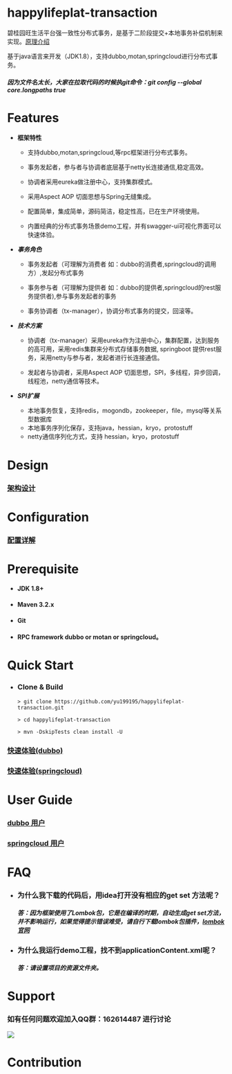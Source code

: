 happylifeplat-transaction
================

碧桂园旺生活平台强一致性分布式事务，是基于二阶段提交+本地事务补偿机制来实现。[原理介绍](http://www.hollischuang.com/archives/681)

基于java语言来开发（JDK1.8），支持dubbo,motan,springcloud进行分布式事务。

#####  因为文件名太长，大家在拉取代码的时候执git命令：git config --global core.longpaths true

 # Features

  * **框架特性**

      * 支持dubbo,motan,springcloud,等rpc框架进行分布式事务。

      * 事务发起者，参与者与协调者底层基于netty长连接通信,稳定高效。

      * 协调者采用eureka做注册中心，支持集群模式。

      * 采用Aspect AOP 切面思想与Spring无缝集成。

      * 配置简单，集成简单，源码简洁，稳定性高，已在生产环境使用。

      * 内置经典的分布式事务场景demo工程，并有swagger-ui可视化界面可以快速体验。


 * ***事务角色***

   * 事务发起者（可理解为消费者 如：dubbo的消费者,springcloud的调用方）,发起分布式事务

   * 事务参与者（可理解为提供者 如：dubbo的提供者,springcloud的rest服务提供者),参与事务发起者的事务

   * 事务协调者（tx-manager），协调分布式事务的提交，回滚等。

 * ***技术方案***

   * 协调者（tx-manager）采用eureka作为注册中心，集群配置，达到服务的高可用，采用redis集群来分布式存储事务数据, springboot 提供rest服务，采用netty与参与者，发起者进行长连接通信。

   * 发起者与协调者，采用Aspect AOP 切面思想，SPI，多线程，异步回调，线程池，netty通信等技术。


 * ***SPI扩展***
     * 本地事务恢复，支持redis，mogondb，zookeeper，file，mysql等关系型数据库
     * 本地事务序列化保存，支持java，hessian，kryo，protostuff
     * netty通信序列化方式，支持 hessian，kryo，protostuff

# Design
 ### [架构设计](https://github.com/yu199195/happylifeplat-transaction/wiki/design)

#   Configuration

  ###  [配置详解](https://github.com/yu199195/happylifeplat-transaction/wiki/configuration%EF%BC%88%E9%85%8D%E7%BD%AE%E8%AF%A6%E8%A7%A3%EF%BC%89)


# Prerequisite

  *   #### JDK 1.8+

  *   #### Maven 3.2.x

  *   #### Git

  *   ####  RPC framework dubbo or motan or springcloud。

# Quick Start

   * ### Clone & Build
      ```
      > git clone https://github.com/yu199195/happylifeplat-transaction.git
   
      > cd happylifeplat-transaction
   
      > mvn -DskipTests clean install -U
      ```

   ### [快速体验(dubbo)](https://github.com/yu199195/happylifeplat-transaction/wiki/quick-start-%EF%BC%88dubbo%EF%BC%89)

   ### [快速体验(springcloud)](https://github.com/yu199195/happylifeplat-transaction/wiki/quick-start-%EF%BC%88springcloud%EF%BC%89)


# User Guide

###  [dubbo 用户](https://github.com/yu199195/happylifeplat-transaction/wiki/dubbo%E7%94%A8%E6%88%B7%E6%8C%87%E5%8D%97)

###  [springcloud 用户](https://github.com/yu199195/happylifeplat-transaction/wiki/springcloud%E7%94%A8%E6%88%B7%E6%8C%87%E5%8D%97)






# FAQ

* ### 为什么我下载的代码后，用idea打开没有相应的get set 方法呢？
   ##### 答：因为框架使用了Lombok包，它是在编译的时期，自动生成get set方法，并不影响运行，如果觉得提示错误难受，请自行下载lombok包插件，[lombok官网](http://projectlombok.org/)

* ### 为什么我运行demo工程，找不到applicationContent.xml呢？
  ##### 答：请设置项目的资源文件夹。

 # Support
   ###  如有任何问题欢迎加入QQ群：162614487 进行讨论
   ![](https://yu199195.github.io/images/weixin.jpg)


 # Contribution
